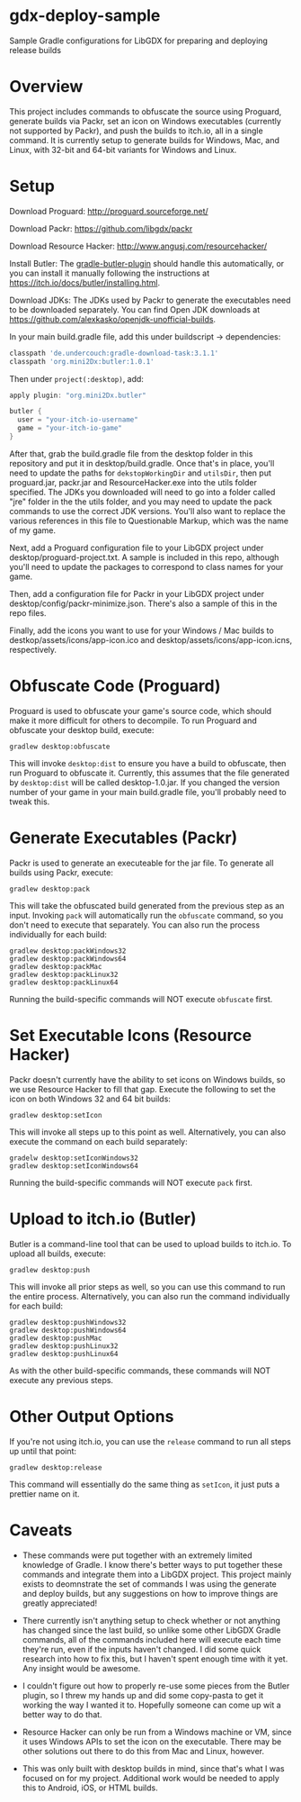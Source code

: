 # gdx-deploy-sample
Sample Gradle configurations for LibGDX for preparing and deploying release builds

# Overview
This project includes commands to obfuscate the source using Proguard, generate builds via Packr, set an icon on Windows executables (currently not supported by Packr), and push the builds to itch.io, all in a single command. It is currently setup to generate builds for Windows, Mac, and Linux, with 32-bit and 64-bit variants for Windows and Linux.

# Setup

Download Proguard: http://proguard.sourceforge.net/

Download Packr: https://github.com/libgdx/packr

Download Resource Hacker: http://www.angusj.com/resourcehacker/

Install Butler: The [gradle-butler-plugin](https://github.com/mini2Dx/gradle-butler-plugin) should handle this automatically, or you can install it manually following the instructions at https://itch.io/docs/butler/installing.html.

Download JDKs: The JDKs used by Packr to generate the executables need to be downloaded separately. You can find Open JDK downloads at https://github.com/alexkasko/openjdk-unofficial-builds.

In your main build.gradle file, add this under buildscript -> dependencies:

```groovy
classpath 'de.undercouch:gradle-download-task:3.1.1'
classpath 'org.mini2Dx:butler:1.0.1'
```

Then under `project(:desktop)`, add:

```groovy
apply plugin: "org.mini2Dx.butler"

butler {
  user = "your-itch-io-username"
  game = "your-itch-io-game"
}
```

After that, grab the build.gradle file from the desktop folder in this repository and put it in desktop/build.gradle. Once that's in place, you'll need to update the paths for `dekstopWorkingDir` and `utilsDir`, then put proguard.jar, packr.jar and ResourceHacker.exe into the utils folder specified. The JDKs you downloaded will need to go into a folder called "jre" folder in the the utils folder, and you may need to update the pack commands to use the correct JDK versions. You'll also want to replace the various references in this file to Questionable Markup, which was the name of my game.

Next, add a Proguard configuration file to your LibGDX project under desktop/proguard-project.txt. A sample is included in this repo, although you'll need to update the packages to correspond to class names for your game.

Then, add a configuration file for Packr in your LibGDX project under desktop/config/packr-minimize.json. There's also a sample of this in the repo files.

Finally, add the icons you want to use for your Windows / Mac builds to destkop/assets/icons/app-icon.ico and desktop/assets/icons/app-icon.icns, respectively.

# Obfuscate Code (Proguard)

Proguard is used to obfuscate your game's source code, which should make it more difficult for others to decompile. To run Proguard and obfuscate your desktop build, execute:

```
gradlew desktop:obfuscate
```

This will invoke `desktop:dist` to ensure you have a build to obfuscate, then run Proguard to obfuscate it. Currently, this assumes that the file generated by `desktop:dist` will be called desktop-1.0.jar. If you changed the version number of your game in your main build.gradle file, you'll probably need to tweak this.

# Generate Executables (Packr)

Packr is used to generate an executeable for the jar file. To generate all builds using Packr, execute:

```
gradlew desktop:pack
```

This will take the obfuscated build generated from the previous step as an input. Invoking `pack` will automatically run the `obfuscate` command, so you don't need to execute that separately. You can also run the process individually for each build:

```
gradlew desktop:packWindows32
gradlew desktop:packWindows64
gradlew desktop:packMac
gradlew desktop:packLinux32
gradlew desktop:packLinux64
```

Running the build-specific commands will NOT execute `obfuscate` first.

# Set Executable Icons (Resource Hacker)

Packr doesn't currently have the ability to set icons on Windows builds, so we use Resource Hacker to fill that gap. Execute the following to set the icon on both Windows 32 and 64 bit builds:

```
gradlew desktop:setIcon
```

This will invoke all steps up to this point as well. Alternatively, you can also execute the command on each build separately:

```
gradelw desktop:setIconWindows32
gradlew desktop:setIconWindows64
```

Running the build-specific commands will NOT execute `pack` first.

# Upload to itch.io (Butler)

Butler is a command-line tool that can be used to upload builds to itch.io. To upload all builds, execute:

```
gradlew desktop:push
```

This will invoke all prior steps as well, so you can use this command to run the entire process. Alternatively, you can also run the command individually for each build:

```
gradlew desktop:pushWindows32
gradlew desktop:pushWindows64
gradlew desktop:pushMac
gradlew desktop:pushLinux32
gradlew desktop:pushLinux64
```

As with the other build-specific commands, these commands will NOT execute any previous steps.

# Other Output Options

If you're not using itch.io, you can use the `release` command to run all steps up until that point:

```
gradlew desktop:release
```

This command will essentially do the same thing as `setIcon`, it just puts a prettier name on it.

# Caveats
* These commands were put together with an extremely limited knowledge of Gradle. I know there's better ways to put together these commands and integrate them into a LibGDX project. This project mainly exists to deomnstrate the set of commands I was using the generate and deploy builds, but any suggestions on how to improve things are greatly appreciated!

* There currently isn't anything setup to check whether or not anything has changed since the last build, so unlike some other LibGDX Gradle commands, all of the commands included here will execute each time they're run, even if the inputs haven't changed. I did some quick research into how to fix this, but I haven't spent enough time with it yet. Any insight would be awesome.

* I couldn't figure out how to properly re-use some pieces from the Butler plugin, so I threw my hands up and did some copy-pasta to get it working the way I wanted it to. Hopefully someone can come up wit a better way to do that.

* Resource Hacker can only be run from a Windows machine or VM, since it uses Windows APIs to set the icon on the executable. There may be other solutions out there to do this from Mac and Linux, however.

* This was only built with desktop builds in mind, since that's what I was focused on for my project. Additional work would be needed to apply this to Android, iOS, or HTML builds.
